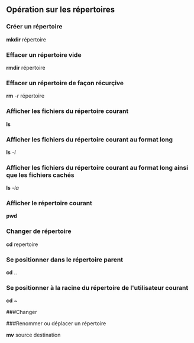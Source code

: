 ## Opération sur les répertoires

### Créer un répertoire

**mkdir** répertoire

### Effacer un répertoire vide
**rmdir** répertoire

### Effacer un répertoire de façon récurçive

**rm** *-r* répertoire

### Afficher les fichiers du répertoire courant

**ls**

### Afficher les fichiers du répertoire courant au format long

**ls** *-l*

### Afficher les fichiers du répertoire courant au format long ainsi que les fichiers cachés

**ls** *-la*

### Afficher le répertoire courant
**pwd**

### Changer de répertoire

**cd** repertoire

### Se positionner dans le répertoire parent

**cd** ..
### Se positionner à la racine du répertoire de l'utilisateur courant

**cd** ~

###Changer

###Renommer ou déplacer un répertoire

**mv** source destination
